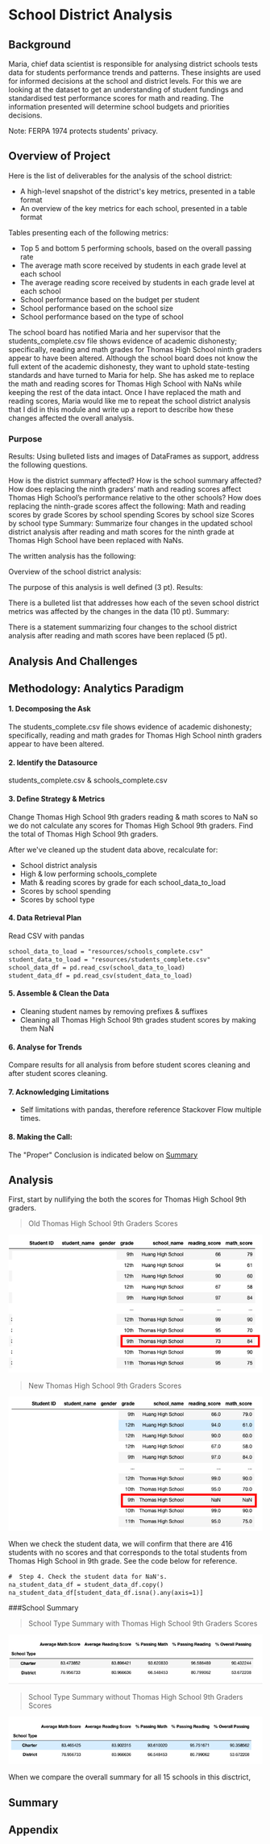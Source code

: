 # School District Analysis

## Background
Maria, chief data scientist is responsible for analysing district schools tests data for students performance trends and patterns. These insights are used for informed decisions at the school and district levels. For this we are looking at the dataset to get an understanding of student fundings and standardised test performance scores for math and reading. The information presented will determine school budgets and priorities decisions.

Note: FERPA 1974 protects students' privacy.

## Overview of Project
Here is the list of deliverables for the analysis of the school district:

* A high-level snapshot of the district's key metrics, presented in a table format
* An overview of the key metrics for each school, presented in a table format

Tables presenting each of the following metrics:
* Top 5 and bottom 5 performing schools, based on the overall passing rate
* The average math score received by students in each grade level at each school
* The average reading score received by students in each grade level at each school
* School performance based on the budget per student
* School performance based on the school size
* School performance based on the type of school

The school board has notified Maria and her supervisor that the students_complete.csv file shows evidence of academic dishonesty; specifically, reading and math grades for Thomas High School ninth graders appear to have been altered. Although the school board does not know the full extent of the academic dishonesty, they want to uphold state-testing standards and have turned to Maria for help. She has asked me to replace the math and reading scores for Thomas High School with NaNs while keeping the rest of the data intact. Once I have replaced the math and reading scores, Maria would like me to repeat the school district analysis that I did in this module and write up a report to describe how these changes affected the overall analysis.


### Purpose

Results: Using bulleted lists and images of DataFrames as support, address the following questions.

How is the district summary affected?
How is the school summary affected?
How does replacing the ninth graders’ math and reading scores affect Thomas High School’s performance relative to the other schools?
How does replacing the ninth-grade scores affect the following:
Math and reading scores by grade
Scores by school spending
Scores by school size
Scores by school type
Summary: Summarize four changes in the updated school district analysis after reading and math scores for the ninth grade at Thomas High School have been replaced with NaNs.


The written analysis has the following:

Overview of the school district analysis:

The purpose of this analysis is well defined (3 pt).
Results:

There is a bulleted list that addresses how each of the seven school district metrics was affected by the changes in the data (10 pt).
Summary:

There is a statement summarizing four changes to the school district analysis after reading and math scores have been replaced (5 pt).

## Analysis And Challenges

## Methodology: Analytics Paradigm

#### 1. Decomposing the Ask
The students_complete.csv file shows evidence of academic dishonesty; specifically, reading and math grades for Thomas High School ninth graders appear to have been altered.

#### 2. Identify the Datasource
students_complete.csv & schools_complete.csv

#### 3. Define Strategy & Metrics
Change Thomas High School 9th graders reading & math scores to NaN so we do not calculate any scores for Thomas High School 9th graders.
Find the total of Thomas High School 9th graders.

After we've cleaned up the student data above, recalculate for:
* School district analysis
* High & low performing schools_complete
* Math & reading scores by grade for each school_data_to_load
* Scores by school spending
* Scores by school type


#### 4. Data Retrieval Plan
Read CSV with pandas
```
school_data_to_load = "resources/schools_complete.csv"
student_data_to_load = "resources/students_complete.csv"
school_data_df = pd.read_csv(school_data_to_load)
student_data_df = pd.read_csv(student_data_to_load)
```

#### 5. Assemble & Clean the Data
* Cleaning student names by removing prefixes & suffixes
* Cleaning all Thomas High School 9th grades student scores by making them NaN

#### 6. Analyse for Trends
Compare results for all analysis from before student scores cleaning and after student scores cleaning.

#### 7. Acknowledging Limitations
* Self limitations with pandas, therefore reference Stackover Flow multiple times.

#### 8. Making the Call:
The "Proper" Conclusion is indicated below on [Summary](#summary)

## Analysis

First, start by nullifying the both the scores for Thomas High School 9th graders.
>Old Thomas High School 9th Graders Scores

![Old Thomas High School 9th Graders Scores](resources/Old_student_data.png)

>New Thomas High School 9th Graders Scores

![New Thomas High School 9th Graders Scores](resources/New_student_data.png)

When we check the student data, we will confirm that there are 416 students with no scores and that corresponds to the total students from Thomas High School in 9th grade. See the code below for reference.

```
#  Step 4. Check the student data for NaN's.
na_student_data_df = student_data_df.copy()
na_student_data_df[student_data_df.isna().any(axis=1)]
```

###School Summary

>School Type Summary with Thomas High School 9th Graders Scores

![School Type Summary with Thomas High School 9th Graders Scores](resources/Old_school_type_summary.png)

>School Type Summary without Thomas High School 9th Graders Scores

![School Type Summary WITHOUT Thomas High School 9th Graders Scores](resources/Clean_school_type_summary.png)

When we compare the overall summary for all 15 schools in this disctrict, 


## Summary

## Appendix
